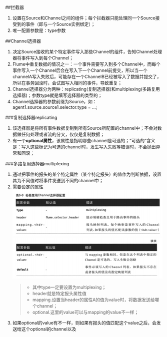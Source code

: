 ##拦截器
1. 设置在Source和Channel之间的组件；每个拦截器只能处理同一个Source接受到的事件（即与一个Source实例绑定）；
2. 唯一配置参数是：type参数

##Channel选择器
1. 决定Source接收的某个特定事件写入那些Channel的组件，告知Channel处理器将事件写入到每个Channel；
2. Flume中重复数据的情况之一：一个事件需要写入到多个Channel中，而每个事件写入一个Channel后会在写入下一个Channel前提交，所以当一个channelA写入失败后，可能存在一个ChannelB已经被写入了数据并提交了，所以在事务回滚时，会试图写入相同的事件，导致重复；
3. Channel选择器分为两种：replicating(复制选择器)和multiplexing(多路复用选择器)；参数type就是填写选择器的类型的；
4. Channel选择器的参数前缀为Source，如：agent1.source.source1.selector.type = ...;

###复制选择器replicating
1. 该选择器是将所有事件数据复制到所有Source所配置的channel中；不会对数据做任何处理或者流的分叉，仅仅是复制数据；
2. 有一个**optional属性**，该属性是指明哪些channel是可选的；“可选的”含义是：写入这些标记为可选的channel时，发生写入失败等错误时，不会抛出异常和回滚；

###多路复用选择器multiplexing
1. 通过把事件的报头的某个特定属性（某个特定报头）的值作为判断依据，设置其为不同值时将事件发送到不同的channel中；
2. 需要设定的属性
    ![配置表](img/选择器参数(1).jpg)
    ![配置表](img/选择器参数(2).jpg)
    >* 其中type一定要设置为multiplexing；
    >* header就是特定报头属性值
    >* mapping.<value>设置当header的属性A的值为value时，将数据发送给哪个channel；
    >* optional.<value>这里的value可以与mapping的value不一样；
3. 如果optional的value有不一样，则如果有报头的值匹配这个value之后，会发送给这个optional的channel以及